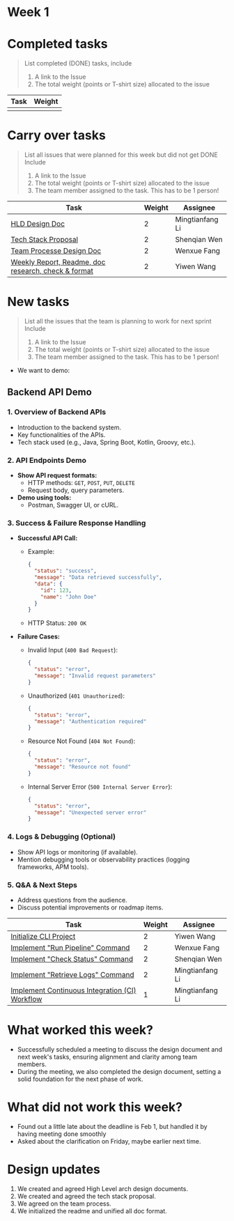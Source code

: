 
# Week 1

# Completed tasks

> List completed (DONE) tasks, include
> 1. A link to the Issue
> 2. The total weight (points or T-shirt size) allocated to the issue

| Task | Weight |
| ---- | ------ |
|      |        |

# Carry over tasks

> List all issues that were planned for this week but did not get DONE
> Include
> 1. A link to the Issue
> 2. The total weight (points or T-shirt size) allocated to the issue
> 3. The team member assigned to the task. This has to be 1 person!

| Task | Weight | Assignee |
| ---- | ------ | -------- |
|  [HLD Design Doc](https://github.com/CS6510-SEA-SP25/t1-cicd/issues/2)  |  2      |      Mingtianfang Li    |
|  [Tech Stack Proposal](https://github.com/CS6510-SEA-SP25/t1-cicd/issues/3)     |  2      |      Shenqian Wen    |
|  [Team Processe Design Doc](https://github.com/CS6510-SEA-SP25/t1-cicd/issues/4)     |  2      |      Wenxue Fang    |
|  [Weekly Report, Readme, doc research, check & format](https://github.com/CS6510-SEA-SP25/t1-cicd/issues/5)     |  2      |      Yiwen Wang    |


# New tasks

> List all the issues that the team is planning to work for next sprint
> Include
> 1. A link to the Issue
> 2. The total weight (points or T-shirt size) allocated to the issue
> 3. The team member assigned to the task. This has to be 1 person!

- We want to demo:
## Backend API Demo

### 1. Overview of Backend APIs
- Introduction to the backend system.
- Key functionalities of the APIs.
- Tech stack used (e.g., Java, Spring Boot, Kotlin, Groovy, etc.).

### 2. API Endpoints Demo
- **Show API request formats:**
  - HTTP methods: `GET`, `POST`, `PUT`, `DELETE`
  - Request body, query parameters.
- **Demo using tools:**
  - Postman, Swagger UI, or cURL.

### 3. Success & Failure Response Handling
- **Successful API Call:**
  - Example:
    ```json
    {
      "status": "success",
      "message": "Data retrieved successfully",
      "data": {
        "id": 123,
        "name": "John Doe"
      }
    }
    ```
  - HTTP Status: `200 OK`

- **Failure Cases:**
  - Invalid Input (`400 Bad Request`):
    ```json
    {
      "status": "error",
      "message": "Invalid request parameters"
    }
    ```
  - Unauthorized (`401 Unauthorized`):
    ```json
    {
      "status": "error",
      "message": "Authentication required"
    }
    ```
  - Resource Not Found (`404 Not Found`):
    ```json
    {
      "status": "error",
      "message": "Resource not found"
    }
    ```
  - Internal Server Error (`500 Internal Server Error`):
    ```json
    {
      "status": "error",
      "message": "Unexpected server error"
    }
    ```

### 4. Logs & Debugging (Optional)
- Show API logs or monitoring (if available).
- Mention debugging tools or observability practices (logging frameworks, APM tools).

### 5. Q&A & Next Steps
- Address questions from the audience.
- Discuss potential improvements or roadmap items.


| Task | Weight | Assignee |
| ---- | ------ | -------- |
|   [Initialize CLI Project](https://github.com/CS6510-SEA-SP25/t1-cicd/issues/7)  |   2     |    Yiwen Wang      |
|   [Implement "Run Pipeline" Command](https://github.com/CS6510-SEA-SP25/t1-cicd/issues/8)  |   2     |     Wenxue Fang     |
|   [Implement "Check Status" Command](https://github.com/CS6510-SEA-SP25/t1-cicd/issues/9)  |   2     |    Shenqian Wen      |
|   [Implement "Retrieve Logs" Command](https://github.com/CS6510-SEA-SP25/t1-cicd/issues/10)  |   2     |    Mingtianfang Li      |
|   [ Implement Continuous Integration (CI) Workflow](https://github.com/CS6510-SEA-SP25/t1-cicd/issues/14)  |   1     |    Mingtianfang Li      |


# What worked this week?

- Successfully scheduled a meeting to discuss the design document and next week's tasks, ensuring alignment and clarity among team members. 
- During the meeting, we also completed the design document, setting a solid foundation for the next phase of work.

# What did not work this week?

- Found out a little late about the deadline is Feb 1, but handled it by having meeting done smoothly
- Asked about the clarification on Friday, maybe earlier next time. 

# Design updates

1. We created and agreed High Level arch design documents.
2. We created and agreed the tech stack proposal.
3. We agreed on the team process.
4. We initialized the readme and unified all doc format. 
